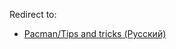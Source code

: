 Redirect to:

*   [Pacman/Tips and tricks (Русский)](/index.php?title=Pacman/Tips_and_tricks_(%D0%A0%D1%83%D1%81%D1%81%D0%BA%D0%B8%D0%B9)&redirect=no "Pacman/Tips and tricks (Русский)")